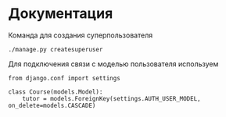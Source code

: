 # Документация #
Команда для создания суперпользователя
```
./manage.py createsuperuser 
```
Для подключения связи с моделью пользователя используем
```
from django.conf import settings

class Course(models.Model):
    tutor = models.ForeignKey(settings.AUTH_USER_MODEL, on_delete=models.CASCADE)
```